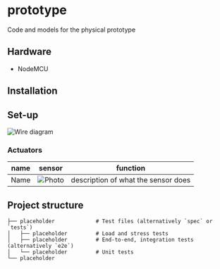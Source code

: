 # prototype
Code and models for the physical prototype

## Hardware

* NodeMCU

## Installation

## Set-up

![Wire diagram](https://europe1.discourse-cdn.com/arduino/optimized/4X/e/3/5/e35b0535a339758b79538e38878c770966095b64_2_690x374.png)

### Actuators

| name | sensor   | function   |
| :---:   | :---: | :---: |
| Name | ![Photo](https://m.media-amazon.com/images/I/51ugwbd5ynL._SL160_.jpg)  | description of what the sensor does |

## Project structure

```
├── placeholder             # Test files (alternatively `spec` or `tests`)
│   ├── placeholder         # Load and stress tests
│   ├── placeholder         # End-to-end, integration tests (alternatively `e2e`)
│   └── placeholder         # Unit tests
└── placeholder
```
